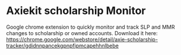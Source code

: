 # Axiekit scholarship Monitor

Google chrome extension to quickly monitor and track SLP and MMR changes to scholarship or owned accounts. Download it here: https://chrome.google.com/webstore/detail/axie-scholarship-tracker/gdidnnpancekgpnpfipmcapehhnlbebe
